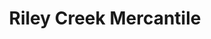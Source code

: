---
title: "Riley Creek Mercantile"
url: /bluffton/riley-creek-mercantile/
shop: Landwirtschaftlich
---